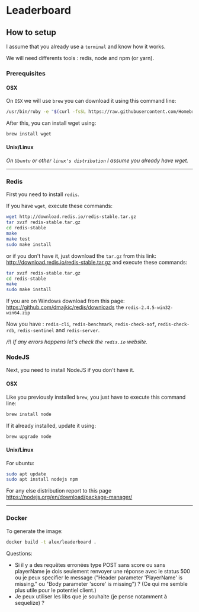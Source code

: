 # Leaderboard

## How to setup

I assume that you already use a `terminal` and know how it works. 

We will need differents tools : redis, node and npm (or yarn).

### Prerequisites
#### OSX
On `OSX` we will use `brew` you can download it using this command line:
```bash
/usr/bin/ruby -e "$(curl -fsSL https://raw.githubusercontent.com/Homebrew/install/master/install)"
```
After this, you can install wget using:
```bash
brew install wget
```
#### Unix/Linux
*On `Ubuntu` or other `linux's distribution` I assume you already have wget.*

---

### Redis

First you need to install `redis`.

If you have `wget`, execute these commands:
```bash
wget http://download.redis.io/redis-stable.tar.gz
tar xvzf redis-stable.tar.gz
cd redis-stable
make
make test
sudo make install
```

or if you don't have it, just download the `tar.gz` from this link: http://download.redis.io/redis-stable.tar.gz
and execute these commands:

```bash
tar xvzf redis-stable.tar.gz
cd redis-stable
make
sudo make install
```

If you are on Windows download from this page: https://github.com/dmajkic/redis/downloads
the `redis-2.4.5-win32-win64.zip`

Now you have : `redis-cli`, `redis-benchmark`, `redis-check-aof`, `redis-check-rdb`, `redis-sentinel` and `redis-server`.

*/!\ If any errors happens let's check the `redis.io` website.*


### NodeJS

Next, you need to install NodeJS if you don't have it.

#### OSX
Like you previously installed `brew`, you just have to execute this command line:
```bash
brew install node
```
If it already installed, update it using:
```bash
brew upgrade node
```

#### Unix/Linux
For ubuntu:
```bash
sudo apt update
sudo apt install nodejs npm
```
For any else distribution report to this page https://nodejs.org/en/download/package-manager/


---

### Docker
 To generate the image:
 ```bash
 docker build -t alex/leaderboard .
 ```

Questions:

 - Si il y a des requêtes erronées type POST sans score ou sans playerName je dois seulement renvoyer une réponse avec le status 500 ou je peux specifier le message ("Header parameter 'PlayerName' is missing." ou "Body parameter 'score' is missing") ? (Ce qui me semble plus utile pour le potentiel client.)
 - Je peux utiliser les libs que je souhaite (je pense notamment à sequelize) ?

